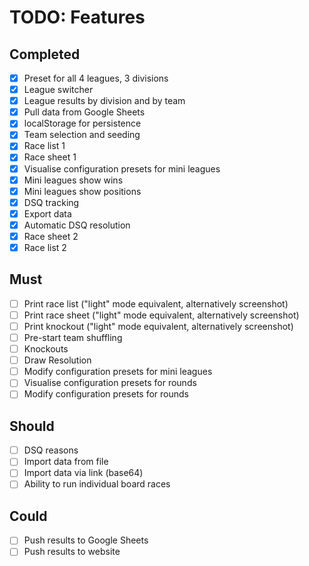 # TODO: Features

## Completed

- [x] Preset for all 4 leagues, 3 divisions
- [x] League switcher
- [x] League results by division and by team
- [x] Pull data from Google Sheets
- [x] localStorage for persistence
- [x] Team selection and seeding
- [x] Race list 1
- [x] Race sheet 1
- [x] Visualise configuration presets for mini leagues
- [x] Mini leagues show wins
- [x] Mini leagues show positions
- [x] DSQ tracking
- [x] Export data
- [x] Automatic DSQ resolution
- [x] Race sheet 2
- [x] Race list 2

## Must

- [ ] Print race list ("light" mode equivalent, alternatively screenshot)
- [ ] Print race sheet ("light" mode equivalent, alternatively screenshot)
- [ ] Print knockout ("light" mode equivalent, alternatively screenshot)
- [ ] Pre-start team shuffling
- [ ] Knockouts
- [ ] Draw Resolution
- [ ] Modify configuration presets for mini leagues
- [ ] Visualise configuration presets for rounds
- [ ] Modify configuration presets for rounds

## Should

- [ ] DSQ reasons
- [ ] Import data from file
- [ ] Import data via link (base64)
- [ ] Ability to run individual board races

## Could

- [ ] Push results to Google Sheets
- [ ] Push results to website
